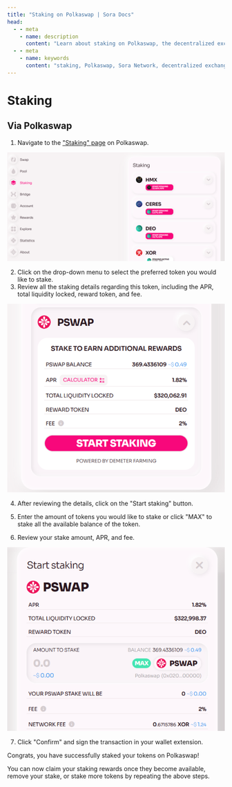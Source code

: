 ```yaml
---
title: "Staking on Polkaswap | Sora Docs"
head:
  - - meta
    - name: description
      content: "Learn about staking on Polkaswap, the decentralized exchange of the Sora Network. Discover how staking works, the benefits of staking your assets, and the step-by-step process to participate in staking and earn rewards on Polkaswap."
  - - meta
    - name: keywords
      content: "staking, Polkaswap, Sora Network, decentralized exchange, staking benefits, earn rewards"
---
```


# Staking

## Via Polkaswap

1. Navigate to the ["Staking" page](https://polkaswap.io/#/staking/demeter/) on Polkaswap.

![](.gitbook/assets/polkaswap-staking-tab.png)

2. Click on the drop-down menu to select the preferred token you would like to stake.
3. Review all the staking details regarding this token, including the APR, total liquidity locked, reward token, and fee.

![](.gitbook/assets/polkaswap-staking-calculator.png)

4. After reviewing the details, click on the "Start staking" button.

5. Enter the amount of tokens you would like to stake or click "MAX" to stake all the available balance of the token.

6. Review your stake amount, APR, and fee.

![](.gitbook/assets/polkaswap-staking-review-screen.png)

7. Click "Confirm" and sign the transaction in your wallet extension.

Congrats, you have successfully staked your tokens on Polkaswap!

You can now claim your staking rewards once they become available, remove your stake, or stake more tokens by repeating the above steps.
